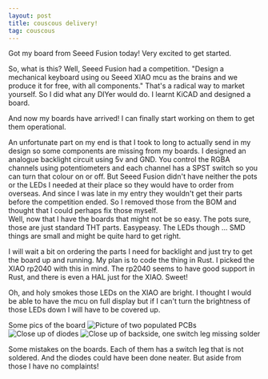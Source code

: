 ```yaml
---
layout: post
title: couscous delivery!
tag: couscous
---
```

Got my board from Seeed Fusion today! Very excited to get started.

So, what is this? Well, Seeed Fusion had a competition. "Design a mechanical keyboard using ou Seeed XIAO mcu as the brains and we produce it for free, with all components." That's a radical way to market yourself. So I did what any DIYer would do. I learnt KiCAD and designed a board.

And now my boards have arrived! I can finally start working on them to get them operational.

An unfortunate part on my end is that I took to long to actually send in my design so some components are missing from my boards. I designed an analogue backlight circuit using 5v and GND. You control the RGBA channels using potentiometers and each channel has a SPST switch so you can turn that colour on or off. But Seeed Fusion didn't have neither the pots or the LEDs I needed at their place so they would have to order from overseas. And since I was late in my entry they wouldn't get their parts before the competition ended. So I removed those from the BOM and thought that I could perhaps fix those myself.  
Well, now that I have the boards that might not be so easy. The pots sure, those are just standard THT parts. Easypeasy. The LEDs though ... SMD things are small and might be quite hard to get right.

I will wait a bit on ordering the parts I need for backlight and just try to get the board up and running. My plan is to code the thing in Rust. I picked the XIAO rp2040 with this in mind. The rp2040 seems to have good support in Rust, and there is even a HAL just for the XIAO. Sweet!

Oh, and holy smokes those LEDs on the XIAO are bright. I thought I would be able to have the mcu on full display but if I can't turn the brightness of those LEDs down I will have to be covered up.

Some pics of the board
![Picture of two populated PCBs](https://media.discordapp.net/attachments/451377963863244811/1031503227444789338/PXL_20221017_094349441.jpg "couscous pcbs")  
![Close up of diodes](https://media.discordapp.net/attachments/451377963863244811/1031503337432039444/PXL_20221017_094405275.MP.jpg "Diodes not placed super neatly")
![Close up of backside, one switch leg missing solder](https://media.discordapp.net/attachments/451377963863244811/1031503337708859452/PXL_20221017_094435636.MP.jpg "Missing solder on SW36")

Some mistakes on the boards. Each of them has a switch leg that is not soldered. And the diodes could have been done neater. But aside from those I have no complaints!